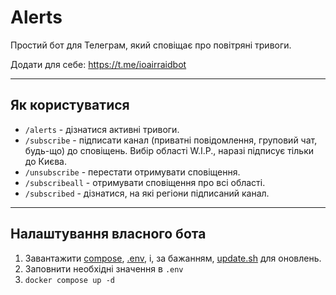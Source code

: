 # Alerts

Простий бот для Телеграм, який сповіщає про повітряні тривоги.

Додати для себе: https://t.me/ioairraidbot

---
## Як користуватися
- `/alerts` - дізнатися активні тривоги.
- `/subscribe` - підписати канал (приватні повідомлення, груповий чат, будь-що) до сповіщень. Вибір області W.I.P., наразі підписує тільки до Києва.
- `/unsubscribe` - перестати отримувати сповіщення.
- `/subscribeall` - отримувати сповіщення про всі області.
- `/subscribed` - дізнатися, на які регіони підписаний канал.

---
## Налаштування власного бота
1. Завантажити [compose](https://github.com/notlet/alerts/blob/main/docker-compose.yml), [.env](https://github.com/notlet/alerts/blob/main/example.env), і, за бажанням, [update.sh](https://github.com/notlet/alerts/blob/main/update.sh) для оновлень.
2. Заповнити необхідні значення в `.env`
3. `docker compose up -d`
